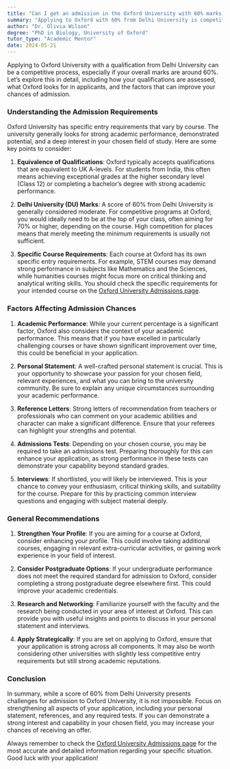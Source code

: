 ```yaml
---
title: "Can I get an admission in the Oxford University with 60% marks from Delhi University?"
summary: "Applying to Oxford with 60% from Delhi University is competitive; strong academics and demonstrated interest are crucial for admission success."
author: "Dr. Olivia Wilson"
degree: "PhD in Biology, University of Oxford"
tutor_type: "Academic Mentor"
date: 2024-05-21
---
```


Applying to Oxford University with a qualification from Delhi University can be a competitive process, especially if your overall marks are around 60%. Let’s explore this in detail, including how your qualifications are assessed, what Oxford looks for in applicants, and the factors that can improve your chances of admission.

### Understanding the Admission Requirements

Oxford University has specific entry requirements that vary by course. The university generally looks for strong academic performance, demonstrated potential, and a deep interest in your chosen field of study. Here are some key points to consider:

1. **Equivalence of Qualifications**: Oxford typically accepts qualifications that are equivalent to UK A-levels. For students from India, this often means achieving exceptional grades at the higher secondary level (Class 12) or completing a bachelor’s degree with strong academic performance.

2. **Delhi University (DU) Marks**: A score of 60% from Delhi University is generally considered moderate. For competitive programs at Oxford, you would ideally need to be at the top of your class, often aiming for 70% or higher, depending on the course. High competition for places means that merely meeting the minimum requirements is usually not sufficient.

3. **Specific Course Requirements**: Each course at Oxford has its own specific entry requirements. For example, STEM courses may demand strong performance in subjects like Mathematics and the Sciences, while humanities courses might focus more on critical thinking and analytical writing skills. You should check the specific requirements for your intended course on the [Oxford University Admissions page](https://www.ox.ac.uk/admissions/undergraduate/courses/admission-requirements/admission-requirements-table).

### Factors Affecting Admission Chances

1. **Academic Performance**: While your current percentage is a significant factor, Oxford also considers the context of your academic performance. This means that if you have excelled in particularly challenging courses or have shown significant improvement over time, this could be beneficial in your application.

2. **Personal Statement**: A well-crafted personal statement is crucial. This is your opportunity to showcase your passion for your chosen field, relevant experiences, and what you can bring to the university community. Be sure to explain any unique circumstances surrounding your academic performance.

3. **Reference Letters**: Strong letters of recommendation from teachers or professionals who can comment on your academic abilities and character can make a significant difference. Ensure that your referees can highlight your strengths and potential.

4. **Admissions Tests**: Depending on your chosen course, you may be required to take an admissions test. Preparing thoroughly for this can enhance your application, as strong performance in these tests can demonstrate your capability beyond standard grades.

5. **Interviews**: If shortlisted, you will likely be interviewed. This is your chance to convey your enthusiasm, critical thinking skills, and suitability for the course. Prepare for this by practicing common interview questions and engaging with subject material deeply.

### General Recommendations

1. **Strengthen Your Profile**: If you are aiming for a course at Oxford, consider enhancing your profile. This could involve taking additional courses, engaging in relevant extra-curricular activities, or gaining work experience in your field of interest.

2. **Consider Postgraduate Options**: If your undergraduate performance does not meet the required standard for admission to Oxford, consider completing a strong postgraduate degree elsewhere first. This could improve your academic credentials.

3. **Research and Networking**: Familiarize yourself with the faculty and the research being conducted in your area of interest at Oxford. This can provide you with useful insights and points to discuss in your personal statement and interviews.

4. **Apply Strategically**: If you are set on applying to Oxford, ensure that your application is strong across all components. It may also be worth considering other universities with slightly less competitive entry requirements but still strong academic reputations.

### Conclusion

In summary, while a score of 60% from Delhi University presents challenges for admission to Oxford University, it is not impossible. Focus on strengthening all aspects of your application, including your personal statement, references, and any required tests. If you can demonstrate a strong interest and capability in your chosen field, you may increase your chances of receiving an offer.

Always remember to check the [Oxford University Admissions page](https://www.ox.ac.uk/admissions/undergraduate/applying-to-oxford/for-international-students/international-qualifications) for the most accurate and detailed information regarding your specific situation. Good luck with your application!
    